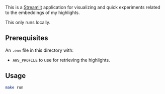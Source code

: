 This is a [Streamlit](https://docs.streamlit.io/) application for visualizing and quick experiments related to the embeddings of my highlights.

This only runs locally.

## Prerequisites

An `.env` file in this directory with:

- `AWS_PROFILE` to use for retrieving the highlights.

## Usage

```bash
make run
```
